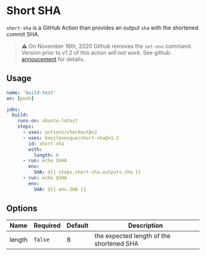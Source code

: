 # Short SHA

`short-sha` is a GitHub Action than provides an output `sha` with the shortened commit SHA.


> :warning: On November 16th, 2020 Github removes the `set-env` command. Version prior to v1.2 of this action *will not work*. See github [annoucement](https://github.blog/changelog/2020-10-01-github-actions-deprecating-set-env-and-add-path-commands/) for details.


## Usage

```yaml
name: 'build-test'
on: [push]

jobs:
  build:
    runs-on: ubuntu-latest
    steps:
      - uses: actions/checkout@v2
      - uses: benjlevesque/short-sha@v1.2
        id: short-sha
        with:
          length: 6
      - run: echo $SHA
        env: 
          SHA: ${{ steps.short-sha.outputs.sha }}
      - run: echo $SHA
        env: 
          SHA: ${{ env.SHA }}
```

## Options

| Name   | Required | Default | Description                              |
| ------ | -------- | ------- | ---------------------------------------- |
| length | `false`  | 8       | the expected length of the shortened SHA |

